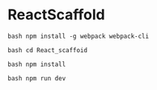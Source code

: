 # ReactScaffold
`` bash
npm install -g webpack webpack-cli
``

`` bash
cd React_scaffoid
``

`` bash
npm install
``

`` bash
npm run dev
``
